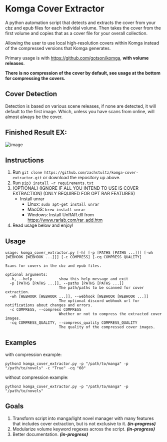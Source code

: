 # Komga Cover Extractor
A python automation script that detects and extracts the cover from your cbz and epub files for each individal volume. 
Then takes the cover from the first volume and copies that as a cover file for your overall collection.

Allowing the user to use local high-resolution covers within Komga instead of the compressed versions that Komga generates.

Primary usage is with https://github.com/gotson/komga, **with volume releases**.

**There is no compression of the cover by default, see usage at the bottom for compressing the covers.**

## Cover Detection
Detection is based on various scene releases, if none are detected, it will default to the first image. Which, unless you have scans from online, will almost always be the cover.

## Finished Result EX:
![image](https://user-images.githubusercontent.com/8385256/152403016-90660098-0b04-4178-babd-87e56ff1b390.png)

## Instructions
1. Run ```git clone https://github.com/zachstultz/komga-cover-extractor.git``` or download the repository up above.
2. Run ```pip3 install -r requirements.txt```
3. (OPTIONAL) (IGNORE IF ALL YOU INTEND TO USE IS COVER EXTRACTION) (ONLY REQUIRED FOR OPT RAR FEATURES)
    - Install unrar 
      - Linux: ```sudo apt-get install unrar```
      - MacOS: ```brew install unrar```
      - Windows: Install UnRAR.dll from https://www.rarlab.com/rar_add.htm
4. Read usage below and enjoy!

## Usage
```
usage: komga_cover_extractor.py [-h] [-p [PATHS [PATHS ...]]] [-wh [WEBHOOK [WEBHOOK ...]]] [-c COMPRESS] [-cq COMPRESS_QUALITY]

Scans for covers in the cbz and epub files.

optional arguments:
  -h, --help            show this help message and exit
  -p [PATHS [PATHS ...]], --paths [PATHS [PATHS ...]]
                        The path/paths to be scanned for cover extraction.
  -wh [WEBHOOK [WEBHOOK ...]], --webhook [WEBHOOK [WEBHOOK ...]]
                        The optional discord webhook url for notifications about changes and errors.
  -c COMPRESS, --compress COMPRESS
                        Whether or not to compress the extracted cover images.
  -cq COMPRESS_QUALITY, --compress_quality COMPRESS_QUALITY
                        The quality of the compressed cover images.
```
## Examples
with compression example:
  
  ```python3 komga_cover_extractor.py -p "/path/to/manga" -p "/path/to/novels" -c "True" -cq "60"```

without compression example:
  
  ```python3 komga_cover_extractor.py -p "/path/to/manga" -p "/path/to/novels"```

## Goals
1. Transform script into manga/light novel manager with many features that includes cover extraction, but is not exclusive to it. ***(in-progress)***
2. Modularize volume keyword regexes across the script. ***(in-progress)***
3. Better documentation. ***(in-progress)***

